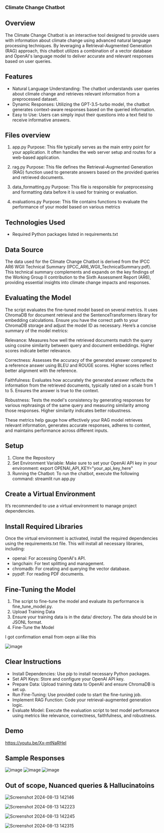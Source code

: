 ### Climate Change Chatbot
## Overview
The Climate Change Chatbot is an interactive tool designed to provide users with information about climate change using advanced natural language processing techniques. By leveraging a Retrieval-Augmented Generation (RAG) approach, this chatbot utilizes a combination of a vector database and OpenAI's language model to deliver accurate and relevant responses based on user queries.

## Features
- Natural Language Understanding: The chatbot understands user queries about climate change and retrieves relevant information from a preprocessed dataset.
- Dynamic Responses: Utilizing the GPT-3.5-turbo model, the chatbot generates context-aware responses based on the queried information.
- Easy to Use: Users can simply input their questions into a text field to receive informative answers.

## Files overview
1. app.py
Purpose: This file typically serves as the main entry point for your application. It often handles the web server setup and routes for a web-based application.

2. rag.py
Purpose: This file defines the Retrieval-Augmented Generation (RAG) function used to generate answers based on the provided queries and retrieved documents.

3. data_formatting.py
Purpose: This file is responsible for preprocessing and formatting data before it is used for training or evaluation.

4. evaluations.py
Purpose: This file contains functions to evaluate the performance of your model based on various metrics

## Technologies Used
- Required Python packages listed in requirements.txt

## Data Source
The data used for the Climate Change Chatbot is derived from the IPCC AR6 WGII Technical Summary (IPCC_AR6_WGII_TechnicalSummary.pdf). This technical summary complements and expands on the key findings of the Working Group II contribution to the Sixth Assessment Report (AR6), providing essential insights into climate change impacts and responses.

## Evaluating the Model
The script evaluates the fine-tuned model based on several metrics. It uses ChromaDB for document retrieval and the SentenceTransformers library for embedding calculations. Ensure you have the correct path to your ChromaDB storage and adjust the model ID as necessary.
Here’s a concise summary of the model metrics:

Relevance: Measures how well the retrieved documents match the query using cosine similarity between query and document embeddings. Higher scores indicate better relevance.

Correctness: Assesses the accuracy of the generated answer compared to a reference answer using BLEU and ROUGE scores. Higher scores reflect better alignment with the reference.

Faithfulness: Evaluates how accurately the generated answer reflects the information from the retrieved documents, typically rated on a scale from 1 to 5. Ensures the answer is true to the context.

Robustness: Tests the model's consistency by generating responses for various rephrasings of the same query and measuring similarity among those responses. Higher similarity indicates better robustness.

These metrics help gauge how effectively your RAG model retrieves relevant information, generates accurate responses, adheres to context, and maintains performance across different inputs.

## Setup
1. Clone the Repository
2. Set Environment Variable: Make sure to set your OpenAI API key in your environment: export OPENAI_API_KEY="your_api_key_here"
3. Running the Chatbot: To run the chatbot, execute the following command: streamlit run app.py

## Create a Virtual Environment
It’s recommended to use a virtual environment to manage project dependencies. 

## Install Required Libraries
Once the virtual environment is activated, install the required dependencies using the requirements.txt file. 
This will install all necessary libraries, including:
- openai: For accessing OpenAI's API.
- langchain: For text splitting and management.
- chromadb: For creating and querying the vector database.
- pypdf: For reading PDF documents.

## Fine-Tuning the Model
1. The script to fine-tune the model and evaluate its performance is fine_tune_model.py.
2. Upload Training Data
3. Ensure your training data is in the data/ directory. The data should be in JSONL format.
4. Fine-Tune the Model
   
I got confirmation email from oepn ai like this

![image](https://github.com/user-attachments/assets/a866e32d-6cda-4246-b39c-f700339488a7)

## Clear Instructions
- Install Dependencies: Use pip to install necessary Python packages.
- Set API Keys: Store and configure your OpenAI API key.
- Prepare Data: Upload training data to OpenAI and ensure ChromaDB is set up.
- Run Fine-Tuning: Use provided code to start the fine-tuning job.
- Implement RAG Function: Code your retrieval-augmented generation logic.
- Evaluate Model: Execute the evaluation script to test model performance using metrics like relevance, correctness, faithfulness, and robustness.

## Demo
https://youtu.be/Xx-mtNaRHeI

## Sample Responses
![image](https://github.com/user-attachments/assets/7ebbdfbb-0b84-4e06-8fe5-5795ee9a0ab2)
![image](https://github.com/user-attachments/assets/52ac59b1-50e8-4799-9760-1016955f4eca)
![image](https://github.com/user-attachments/assets/872c5dba-2681-4131-b8dd-ff8ea91463b7)

## Out of scope, Nuanced queries & Hallucinatoins
![Screenshot 2024-08-13 142146](https://github.com/user-attachments/assets/e72241cd-d4b9-4b59-8762-9f73fc70d692)

![Screenshot 2024-08-13 142223](https://github.com/user-attachments/assets/769f984a-61a4-4ff3-a2b5-bbfe035f658a)

![Screenshot 2024-08-13 142245](https://github.com/user-attachments/assets/db167c70-33a6-4c7c-88d5-99469b3625ae)

![Screenshot 2024-08-13 142315](https://github.com/user-attachments/assets/f0652c19-f6da-4843-ac32-034f38d3dc0a)


